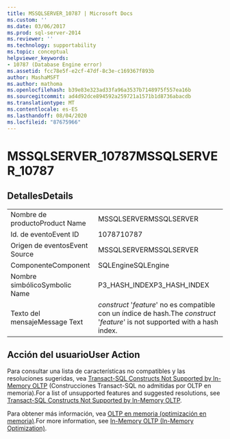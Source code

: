 ```yaml
---
title: MSSQLSERVER_10787 | Microsoft Docs
ms.custom: ''
ms.date: 03/06/2017
ms.prod: sql-server-2014
ms.reviewer: ''
ms.technology: supportability
ms.topic: conceptual
helpviewer_keywords:
- 10787 (Database Engine error)
ms.assetid: fcc78e5f-e2cf-47df-8c3e-c169367f893b
author: MashaMSFT
ms.author: mathoma
ms.openlocfilehash: b39e83e323ad33fa96a3537b7148975f557ea16b
ms.sourcegitcommit: ad4d92dce894592a259721a1571b1d8736abacdb
ms.translationtype: MT
ms.contentlocale: es-ES
ms.lasthandoff: 08/04/2020
ms.locfileid: "87675966"
---
```

# <a name="mssqlserver_10787"></a><span data-ttu-id="f6dfc-102">MSSQLSERVER_10787</span><span class="sxs-lookup"><span data-stu-id="f6dfc-102">MSSQLSERVER_10787</span></span>
    
## <a name="details"></a><span data-ttu-id="f6dfc-103">Detalles</span><span class="sxs-lookup"><span data-stu-id="f6dfc-103">Details</span></span>  
  
|||  
|-|-|  
|<span data-ttu-id="f6dfc-104">Nombre de producto</span><span class="sxs-lookup"><span data-stu-id="f6dfc-104">Product Name</span></span>|<span data-ttu-id="f6dfc-105">MSSQLSERVER</span><span class="sxs-lookup"><span data-stu-id="f6dfc-105">MSSQLSERVER</span></span>|  
|<span data-ttu-id="f6dfc-106">Id. de evento</span><span class="sxs-lookup"><span data-stu-id="f6dfc-106">Event ID</span></span>|<span data-ttu-id="f6dfc-107">10787</span><span class="sxs-lookup"><span data-stu-id="f6dfc-107">10787</span></span>|  
|<span data-ttu-id="f6dfc-108">Origen de eventos</span><span class="sxs-lookup"><span data-stu-id="f6dfc-108">Event Source</span></span>|<span data-ttu-id="f6dfc-109">MSSQLSERVER</span><span class="sxs-lookup"><span data-stu-id="f6dfc-109">MSSQLSERVER</span></span>|  
|<span data-ttu-id="f6dfc-110">Componente</span><span class="sxs-lookup"><span data-stu-id="f6dfc-110">Component</span></span>|<span data-ttu-id="f6dfc-111">SQLEngine</span><span class="sxs-lookup"><span data-stu-id="f6dfc-111">SQLEngine</span></span>|  
|<span data-ttu-id="f6dfc-112">Nombre simbólico</span><span class="sxs-lookup"><span data-stu-id="f6dfc-112">Symbolic Name</span></span>|<span data-ttu-id="f6dfc-113">P3_HASH_INDEX</span><span class="sxs-lookup"><span data-stu-id="f6dfc-113">P3_HASH_INDEX</span></span>|  
|<span data-ttu-id="f6dfc-114">Texto del mensaje</span><span class="sxs-lookup"><span data-stu-id="f6dfc-114">Message Text</span></span>|<span data-ttu-id="f6dfc-115">*construct* '*feature*' no es compatible con un índice de hash.</span><span class="sxs-lookup"><span data-stu-id="f6dfc-115">The *construct* '*feature*' is not supported with a hash index.</span></span>|  
  
## <a name="user-action"></a><span data-ttu-id="f6dfc-116">Acción del usuario</span><span class="sxs-lookup"><span data-stu-id="f6dfc-116">User Action</span></span>  
 <span data-ttu-id="f6dfc-117">Para consultar una lista de características no compatibles y las resoluciones sugeridas, vea [Transact-SQL Constructs Not Supported by In-Memory OLTP](../in-memory-oltp/transact-sql-constructs-not-supported-by-in-memory-oltp.md) (Construcciones Transact-SQL no admitidas por OLTP en memoria).</span><span class="sxs-lookup"><span data-stu-id="f6dfc-117">For a list of unsupported features and suggested resolutions, see [Transact-SQL Constructs Not Supported by In-Memory OLTP](../in-memory-oltp/transact-sql-constructs-not-supported-by-in-memory-oltp.md).</span></span>  
  
 <span data-ttu-id="f6dfc-118">Para obtener más información, vea [OLTP en memoria &#40;optimización en memoria&#41;](../in-memory-oltp/in-memory-oltp-in-memory-optimization.md).</span><span class="sxs-lookup"><span data-stu-id="f6dfc-118">For more information, see [In-Memory OLTP &#40;In-Memory Optimization&#41;](../in-memory-oltp/in-memory-oltp-in-memory-optimization.md).</span></span>  
  
  
